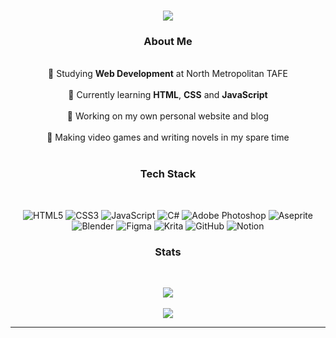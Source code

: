 <h1 align="center">
      <img src="https://readme-typing-svg.herokuapp.com/?font=Righteous&size=35&center=true&vCenter=true&width=500&height=70&duration=4000&lines=Hi+There!+👋;+I'm+Shannon!+😊;"/>
</h1>

<h3 align="center">About Me</h3>
<br>
<section align="center">🏫 Studying <b>Web Development</b> at North Metropolitan TAFE<br><br>🌱 Currently learning <b>HTML</b>, <b>CSS</b> and <b>JavaScript</b><br><br>🔭 Working on my own personal website and blog<br><br>🎨 Making video games and writing novels in my spare time</section><br>


<h3 align="center">Tech Stack</h3>
<br>
<section align="center">
  
![HTML5](https://img.shields.io/badge/html5-%23E34F26.svg?style=for-the-badge&logo=html5&logoColor=white) ![CSS3](https://img.shields.io/badge/css3-%231572B6.svg?style=for-the-badge&logo=css3&logoColor=white) ![JavaScript](https://img.shields.io/badge/javascript-%23323330.svg?style=for-the-badge&logo=javascript&logoColor=%23F7DF1E) ![C#](https://img.shields.io/badge/c%23-%23239120.svg?style=for-the-badge&logo=csharp&logoColor=white) ![Adobe Photoshop](https://img.shields.io/badge/adobe%20photoshop-%2331A8FF.svg?style=for-the-badge&logo=adobe%20photoshop&logoColor=white) ![Aseprite](https://img.shields.io/badge/Aseprite-FFFFFF?style=for-the-badge&logo=Aseprite&logoColor=#7D929E) ![Blender](https://img.shields.io/badge/blender-%23F5792A.svg?style=for-the-badge&logo=blender&logoColor=white) ![Figma](https://img.shields.io/badge/figma-%23F24E1E.svg?style=for-the-badge&logo=figma&logoColor=white) ![Krita](https://img.shields.io/badge/Krita-203759?style=for-the-badge&logo=krita&logoColor=EEF37B) ![GitHub](https://img.shields.io/badge/github-%23121011.svg?style=for-the-badge&logo=github&logoColor=white) ![Notion](https://img.shields.io/badge/Notion-%23000000.svg?style=for-the-badge&logo=notion&logoColor=white)

</section>

<h3 align="center">Stats</h3>
<br>
<section align="center">
  
![](https://github-readme-stats.vercel.app/api?username=ss-shannon&theme=dark&hide_border=false&include_all_commits=false&count_private=true)<br><br>
![](https://github-readme-streak-stats.herokuapp.com/?user=ss-shannon&theme=dark&hide_border=false)

</section>

---

